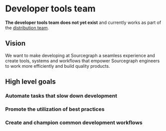 # Developer tools team

**The developer tools team does not yet exist** and currently works as part of the [distribution team](../distribution/index.md).

## Vision

We want to make developing at Sourcegraph a seamless experience and create tools, systems and workflows that empower Sourcegraph engineers to work more efficiently and build quality products.

## High level goals

### Automate tasks that slow down development

### Promote the utilization of best practices

### Create and champion common development workflows
